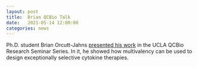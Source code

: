 ```yaml
---
layout: post
title:  Brian QCBio Talk
date:   2021-05-14 12:00:00
categories: news
---
```

Ph.D. student Brian Orcutt-Jahns [presented his work](https://youtu.be/PJ5hr7PTizU) in the UCLA QCBio Research Seminar Series. In it, he showed how multivalency can be used to design exceptionally selective cytokine therapies.
